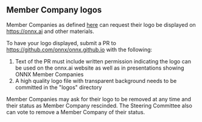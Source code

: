 ## Member Company logos

Member Companies as defined [here](readme.md#community-roles) can request their logo be displayed on https://onnx.ai and other materials.

To have your logo displayed, submit a PR to https://github.com/onnx/onnx.github.io with the following:
1. Text of the PR must include written permission indicating the logo can be used on the onnx.ai website as well as in presentations showing ONNX Member Companies
2. A high quality logo file with transparent background needs to be committed in the "logos" directory

Member Companies may ask for their logo to be removed at any time and their status as Member Company rescinded. The Steering Committee also can vote to remove a Member Company of their status.
